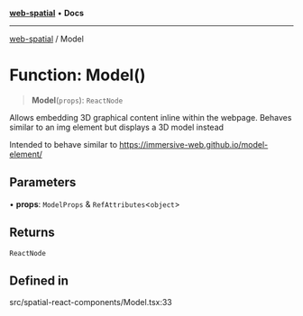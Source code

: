 [**web-spatial**](../README.md) • **Docs**

***

[web-spatial](../globals.md) / Model

# Function: Model()

> **Model**(`props`): `ReactNode`

Allows embedding 3D graphical content inline within the webpage. Behaves similar to an img element but displays a 3D model instead

Intended to behave similar to https://immersive-web.github.io/model-element/

## Parameters

• **props**: `ModelProps` & `RefAttributes`\<`object`\>

## Returns

`ReactNode`

## Defined in

src/spatial-react-components/Model.tsx:33
